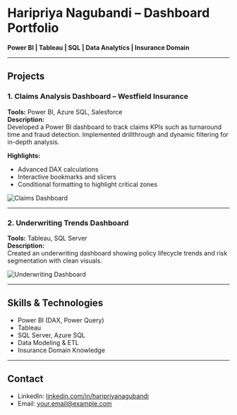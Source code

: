 # Haripriya Nagubandi – Dashboard Portfolio

**Power BI | Tableau | SQL | Data Analytics | Insurance Domain**

---

## Projects

### 1. Claims Analysis Dashboard – Westfield Insurance  
**Tools:** Power BI, Azure SQL, Salesforce  
**Description:**  
Developed a Power BI dashboard to track claims KPIs such as turnaround time and fraud detection. Implemented drillthrough and dynamic filtering for in-depth analysis.

**Highlights:**  
- Advanced DAX calculations  
- Interactive bookmarks and slicers  
- Conditional formatting to highlight critical zones

![Claims Dashboard](images/claims_dashboard.png)

---

### 2. Underwriting Trends Dashboard  
**Tools:** Tableau, SQL Server  
**Description:**  
Created an underwriting dashboard showing policy lifecycle trends and risk segmentation with clean visuals.

![Underwriting Dashboard](images/underwriting_dashboard.png)

---

## Skills & Technologies  
- Power BI (DAX, Power Query)  
- Tableau  
- SQL Server, Azure SQL  
- Data Modeling & ETL  
- Insurance Domain Knowledge  

---

## Contact  
- LinkedIn: [linkedin.com/in/haripriyanagubandi](https://linkedin.com/in/haripriyanagubandi)  
- Email: your.email@example.com  
